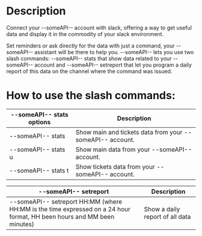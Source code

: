 # Description
Connect your --someAPI--  account with slack, offering a way to get useful data and display it in the commodity of your slack environment. 

Set reminders or ask directly for the data with just a command, your --someAPI--  assistant will be there to help you.
 --someAPI--  lets you use two slash commands:  --someAPI-- stats that show data related to your --someAPI--  account and  --someAPI-- setreport that let you program a daily report of this data on the channel where the command was issued.

# How to use the slash commands:
|  --someAPI-- stats options| Description 
| ------ | ------ 
|  --someAPI-- stats | Show main and tickets data from your --someAPI--  account. |
|  --someAPI-- stats u | Show main data from your --someAPI--  account.
|  --someAPI-- stats t | Show tickets data from your --someAPI--  account.

|  --someAPI-- setreport| Description 
| ------ | ------ 
| --someAPI-- setreport HH:MM  (where HH:MM is the time expressed on a 24 hour format, HH been hours and MM been minutes) | Show a daily report of all data
